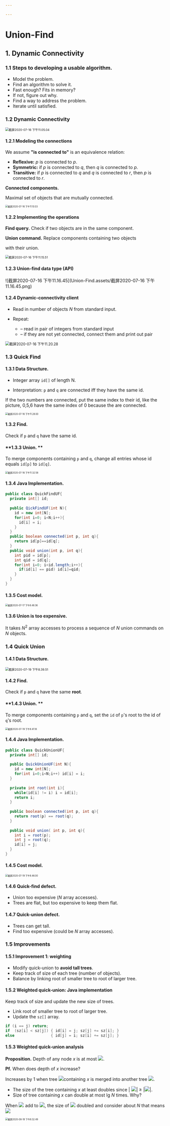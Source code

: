 ```yaml
---

---
```


# Union-Find

## 1. Dynamic Connectivity

### 1.1 Steps to developing a usable algorithm.

- Model the problem.
- Find an algorithm to solve it.
- Fast enough? Fits in memory?
- If not, figure out why.
- Find a way to address the problem. 
- Iterate until satisfied.

### 1.2 Dynamic Connectivity

<img src="Union-Find.assets/Dynamic_Connectivity.png" alt="截屏2020-07-16 下午11.05.04" style="zoom:67%;" />

#### 1.2.1 Modeling the connections

We assume **"is connected to"** is an equivalence relation:

- **Reflexive:** *p* is connected to *p*.
- **Symmetric:** if *p* is connected to *q*, then *q* is connected to *p*. 
- **Transitive:** if *p* is connected to *q* and *q* is connected to *r*, then *p* is connected to *r*.

**Connected components.** 

Maximal set of objects that are mutually connected.

<img src="Union-Find.assets/截屏2020-07-16 下午11.10.03.png" alt="截屏2020-07-16 下午11.10.03" style="zoom: 50%;" />

#### 1.2.2 Implementing the operations

**Find query.** Check if two objects are in the same component.

**Union command.** Replace components containing two objects

with their union.

<img src="Union-Find.assets/截屏2020-07-16 下午11.15.51.png" alt="截屏2020-07-16 下午11.15.51" style="zoom:67%;" />

#### 1.2.3 Union-find data type (API)

![截屏2020-07-16 下午11.16.45](Union-Find.assets/截屏2020-07-16 下午11.16.45.png)

#### 1.2.4 Dynamic-connectivity client

- Read in number of objects *N* from standard input. 

- Repeat:
  - –  read in pair of integers from standard input
  - –  if they are not yet connected, connect them and print out pair

<img src="Union-Find.assets/截屏2020-07-16 下午11.20.28.png" alt="截屏2020-07-16 下午11.20.28" style="zoom:80%;" />

### 1.3 Quick Find

#### **1.3.1  Data Structure**.

- Integer array `id[]` of length N.

- Interpretation: `p` and `q` are connected iff they have the same id.

If the two numbers are connected, put the same index to their id, like the picture, 0,5,6 have the same index of 0 because the are connected.

<img src="Union-Find.assets/截屏2020-07-16 下午11.28.00.png" alt="截屏2020-07-16 下午11.28.00" style="zoom:50%;" />

#### **1.3.2 Find.** 

Check if `p` and `q` have the same id.

#### **1.3.3 Union. **

To merge components containing `p` and `q`, change all entries whose id equals `id[p]` to `id[q]`.

<img src="Union-Find.assets/截屏2020-07-16 下午11.32.58.png" alt="截屏2020-07-16 下午11.32.58" style="zoom:50%;" />

#### **1.3.4 Java Implementation.**

```java
public class QuickFindUF{
  private int[] id;
  
  public QickFindUF(int N){
    id = new int[N];
    for(int i=0; i<N;i++){
      id[i] = i;
    }
  }
  public boolean connected(int p, int q){
    return id[p]==id[q];
  }
  public void union(int p, int q){
    int pid = id[p];
    int qid = id[q];
    for(int i=0; i<id.length;i++){
      if(id[i] == pid) id[i]=qid;
    }
  }
}
```

#### **1.3.5 Cost model.**

<img src="Union-Find.assets/截屏2020-07-17 下午8.48.36.png" alt="截屏2020-07-17 下午8.48.36" style="zoom:50%;" />

#### **1.3.6 Union is too expensive.**

It takes $N^2$ array accesses to process a sequence of $N$ union commands on $N$ objects.

### 1.4 Quick Union

#### **1.4.1 Data Structure**.

<img src="Union-Find.assets/截屏2020-07-19 下午8.39.51.png" alt="截屏2020-07-19 下午8.39.51" style="zoom:67%;" />

#### **1.4.2 Find.** 

Check if `p` and `q` have the same **root**.

#### **1.4.3 Union. **

To merge components containing `p` and `q`, set the `id` of `p`'s root to the id of `q`'s root.

<img src="Union-Find.assets/截屏2020-07-19 下午8.41.18.png" alt="截屏2020-07-19 下午8.41.18" style="zoom:50%;" />

#### **1.4.4 Java Implementation.**

```java
public class QuickUnionUF{
  private int[] id;
  
  public QuickUnionUF(int N){
    id = new int[N];
    for(int i=0;i<N;i++) id[i] = i;
  }
  
  private int root(int i){
    while(id[i] != i) i = id[i];
    return i;
  }
  
  public boolean connected(int p, int q){
    return root(p) == root(q);
  }
  
  public void union( int p, int q){
    int i = root(p);
    int j = root(q);
    id[i] = j;
  }
}
```

#### **1.4.5 Cost model.**

<img src="Union-Find.assets/截屏2020-07-19 下午8.46.00.png" alt="截屏2020-07-19 下午8.46.00" style="zoom:50%;" />

#### **1.4.6 Quick-find defect.**

- Union too expensive (*N* array accesses).
- Trees are flat, but too expensive to keep them flat.

#### **1.4.7 Quick-union defect.**

- Trees can get tall.
- Find too expensive (could be *N* array accesses).

### 1.5 Improvements

#### **1.5.1 Improvement 1: weighting**

- Modify quick-union to **avoid tall trees**.
- Keep track of size of each tree (number of objects).
- Balance by linking root of smaller tree to root of larger tree.

#### **1.5.2 Weighted quick-union: Java implementation**

Keep track of size and update the new size of trees.

- Link root of smaller tree to root of larger tree. 
- Update the `sz[]` array.

```java
if (i == j) return;
if  (sz[i] < sz[j]) { id[i] = j; sz[j] += sz[i]; }
else                { id[j] = i; sz[i] += sz[j]; }
```

#### 1.5.3 Weighted quick-union analysis

**Proposition.** Depth of any node *x* is at most ![](http://latex.codecogs.com/svg.latex?\\lgN).

**Pf.** When does depth of *x* increase?

Increases by 1 when tree ![](http://latex.codecogs.com/svg.latex?\\T_1)containing *x* is merged into another tree ![](http://latex.codecogs.com/svg.latex?\\T_2).

- The size of the tree containing *x* at least doubles since | ![](http://latex.codecogs.com/svg.latex?\\T_2)| ≥ |![](http://latex.codecogs.com/svg.latex?\\T_1)|.
- Size of tree containing *x* can double at most lg *N* times. Why?

When ![](http://latex.codecogs.com/svg.latex?\\T_1) add to ![](http://latex.codecogs.com/svg.latex?\\T_2), the size of ![](http://latex.codecogs.com/svg.latex?\\T_1) doubled and consider about *N* that means ![](http://latex.codecogs.com/svg.latex?\\N=2^x) 

<img src="Union-Find.assets/截屏2020-08-18 下午8.32.49.png" alt="截屏2020-08-18 下午8.32.49" style="zoom:50%;" />

